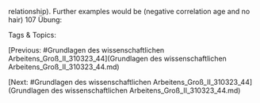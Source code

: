 relationship). 
Further examples would be
(negative correlation age and no hair)
107
Übung: 

   Tags & Topics:
   

[Previous: #Grundlagen des wissenschaftlichen Arbeitens_Groß_II_310323_44](Grundlagen des wissenschaftlichen Arbeitens_Groß_II_310323_44.md)

[Next: #Grundlagen des wissenschaftlichen Arbeitens_Groß_II_310323_44](Grundlagen des wissenschaftlichen Arbeitens_Groß_II_310323_44.md)